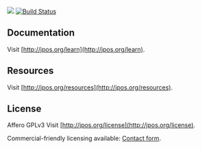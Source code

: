 [![][jpos-logo]][jpos-url]
[![Build Status][badge-travis-image]][badge-travis-url]

## Documentation

Visit [http://jpos.org/learn](http://jpos.org/learn).

## Resources

Visit [http://jpos.org/resources](http://jpos.org/resources).
        
## License

Affero GPLv3 Visit [http://jpos.org/license](http://jpos.org/license).

Commercial-friendly licensing available: [Contact form](http://jpos.org/main/contact?p=license).

[jpos-logo]: http://jpos.org/images/jpos_l.jpg
[jpos-url]: http://jpos.org
[badge-travis-url]: https://travis-ci.org/jpos/jPOS
[badge-travis-image]: https://api.travis-ci.org/jpos/jPOS.svg

